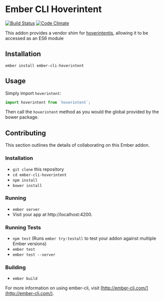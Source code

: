 # Ember CLI Hoverintent

[![Build Status](https://travis-ci.org/elwayman02/ember-cli-hoverintent.svg?branch=master)](https://travis-ci.org/elwayman02/ember-cli-hoverintent)
[![Code Climate](https://codeclimate.com/github/elwayman02/ember-cli-hoverintent/badges/gpa.svg)](https://codeclimate.com/github/elwayman02/ember-cli-hoverintent)

This addon provides a vendor shim for [hoverintentjs](https://github.com/tristen/hoverintent), allowing it to be accessed as an ES6 module

## Installation

`ember install ember-cli-hoverintent`

## Usage

Simply import `hoverintent`:

```javascript
import hoverintent from `hoverintent`;
```

Then call the `hoverintent` method as you would the global provided by the bower package.

## Contributing

This section outlines the details of collaborating on this Ember addon.

### Installation

* `git clone` this repository
* `cd ember-cli-hoverintent`
* `npm install`
* `bower install`

### Running

* `ember server`
* Visit your app at http://localhost:4200.

### Running Tests

* `npm test` (Runs `ember try:testall` to test your addon against multiple Ember versions)
* `ember test`
* `ember test --server`

### Building

* `ember build`

For more information on using ember-cli, visit [http://ember-cli.com/](http://ember-cli.com/).
